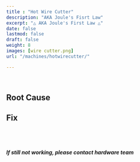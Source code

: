 ```yaml
---
title : "Hot Wire Cutter"
description: "AKA Joule's Fisrt Law"
excerpt: "△ AKA Joule's First Law △"
date: false
lastmod: false
draft: false
weight: 8
images: [wire cutter.png]
url: "/machines/hotwirecutter/"

---
```

<br>

## Root Cause



## Fix



<br>
<br>

##### If still not working, please contact hardware team